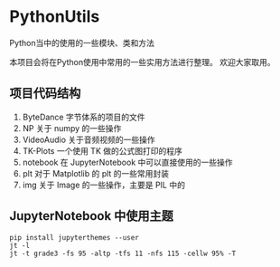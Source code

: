 # PythonUtils
Python当中的使用的一些模块、类和方法

本项目会将在Python使用中常用的一些实用方法进行整理。
欢迎大家取用。

## 项目代码结构

1. ByteDance 字节体系的项目的文件
2. NP 关于 numpy 的一些操作
3. VideoAudio 关于音频视频的一些操作
4. TK-Plots 一个使用 TK 做的公式图打印的程序
5. notebook 在 JupyterNotebook 中可以直接使用的一些操作
6. plt 对于 Matplotlib 的 plt 的一些常用封装
7. img 关于 Image 的一些操作，主要是 PIL 中的

## JupyterNotebook 中使用主题

```shell
pip install jupyterthemes --user
jt -l
jt -t grade3 -fs 95 -altp -tfs 11 -nfs 115 -cellw 95% -T
```